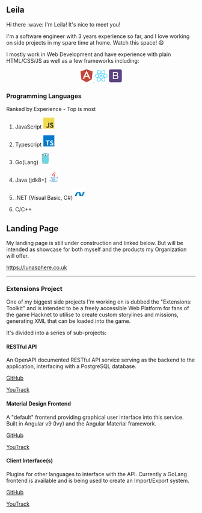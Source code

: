 ## Leila
<p>Hi there :wave: I'm Leila! It's nice to meet you! 

I'm a software engineer with 3 years experience so far, and I love working on side projects in my spare time at home. Watch this space! :smile:

I mostly work in Web Development and have experience with plain HTML/CSS/JS as well as a few frameworks including:
</p>

<p align="center"><a href="https://angular.io/"><img src="https://raw.githubusercontent.com/devicons/devicon/master/icons/angularjs/angularjs-plain.svg" width="35" height="35" alt="Angular & AngularJS">
<a>
<img src="https://raw.githubusercontent.com/devicons/devicon/master/icons/react/react-original.svg" width="35" height="35" alt="React & React Native">
</a>
<a>
<img src="https://raw.githubusercontent.com/devicons/devicon/master/icons/bootstrap/bootstrap-plain.svg" width="35" height="35" alt="Bootstrap v3+">
</a></p>

### Programming Languages
Ranked by Experience - Top is most
1. JavaScript <a href="https://developer.mozilla.org/en-US/docs/Web/JavaScript" target="_blank"> <img src="https://raw.githubusercontent.com/devicons/devicon/master/icons/javascript/javascript-original.svg" alt="JavaScript Logo" width="30" height="30"/></a>
2. Typescript <a href="https://www.typescriptlang.org/" target="_blank"> <img src="https://raw.githubusercontent.com/devicons/devicon/master/icons/typescript/typescript-plain.svg" alt="JavaScript Logo" width="30" height="30"/></a>
3. Go(Lang) <a href="https://golang.org/" target="_blank"> <img src="https://raw.githubusercontent.com/devicons/devicon/master/icons/go/go-original.svg" alt="GoLang Logo" width="30" height="30"/></a>
4. Java (jdk8+) <a href="https://www.java.com/en/" target="_blank"> <img src="https://raw.githubusercontent.com/devicons/devicon/master/icons/java/java-original.svg" alt="Oracle Java Logo" width="30" height="30"/></a>
5. .NET (Visual Basic, C#) <a href="https://dotnet.microsoft.com/" target="_blank"> <img src="https://raw.githubusercontent.com/devicons/devicon/master/icons/dot-net/dot-net-original.svg" alt="dot NET Logo" width="30" height="30"/></a>

6. C/C++


## Landing Page
My landing page is still under construction and linked below. But will be intended as showcase for both myself and the products my Organization will offer.

https://lunasphere.co.uk

---

### Extensions Project
One of my biggest side projects I'm working on is dubbed the "Extensions: Toolkit" and is intended to be a freely accessible Web Platform for fans of the game Hacknet to utilise to create custom storylines and missions, generating XML that can be loaded into the game.

It's divided into a series of sub-projects:

#### RESTful API
An OpenAPI documented RESTful API service serving as the backend to the application, interfacing with a PostgreSQL database.

<a href="https://github.com/LunasphereEntertainment/HN_ExtensionsAPI" alt="API Github Link">GitHub</a>

<a href="https://lunasphere.myjetbrains.com/youtrack/search/Extensions%20API-12" alt="YouTrack Issues">YouTrack</a>

#### Material Design Frontend
A "default" frontend providing graphical user interface into this service. Built in Angular v9 (Ivy) and the Angular Material framework.

<a href="https://github.com/LunasphereEntertainment/HN_ExtensionStudio" alt="Frontend Github Link">GitHub</a>

<a href="https://lunasphere.myjetbrains.com/youtrack/search/Extension%20Studio-13" alt="YouTrack Issues">YouTrack</a>

#### Client Interface(s)
Plugins for other languages to interface with the API. Currently a GoLang frontend is available and is being used to create an Import/Export system.

<a href="https://github.com/LunasphereEntertainment/ExtensionsClient-Go" alt="API Github Link">GitHub</a>

<a href="https://lunasphere.myjetbrains.com/youtrack/search/ExtensionClient-14" alt="YouTrack Issues">YouTrack</a>
